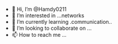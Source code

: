 - 👋 Hi, I’m @Hamdy0211
- 👀 I’m interested in ...networks
- 🌱 I’m currently learning .communication..
- 💞️ I’m looking to collaborate on ...
- 📫 How to reach me ...

<!---
Hamdy0211/Hamdy0211 is a ✨ special ✨ repository because its `README.md` (this file) appears on your GitHub profile.
You can click the Preview link to take a look at your changes.
--->
